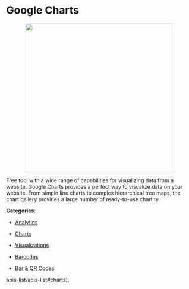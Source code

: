 # Google Charts
<p align="center">
    <img width="400" src="https://raw.githubusercontent.com/apis-list/apis-list/apis/google-charts/logo_256x256.png" />
</p>

Free tool with a wide range of capabilities for visualizing data from a website. Google Charts provides a perfect way to visualize data on your website.  From simple line charts to complex hierarchical tree maps, the chart gallery provides a large number of ready-to-use chart ty



**Categories**:

- [Analytics](https://github.com/apis-list/apis-list#analytics)

- [Charts](https://github.com/apis-list/apis-list#charts)

- [Visualizations](https://github.com/apis-list/apis-list#visualizations)

- [Barcodes](https://github.com/apis-list/apis-list#barcodes)

- [Bar & QR Codes](https://github.com/apis-list/apis-list#bar-and-qr-codes)



apis-list/apis-list#charts),


